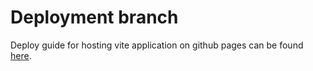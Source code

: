 # Deployment branch

Deploy guide for hosting vite application on github pages can be found [here](https://dev.to/shashannkbawa/deploying-vite-app-to-github-pages-3ane).
